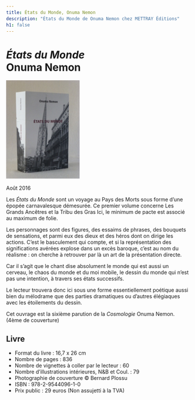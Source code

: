 ```yaml
---
title: États du Monde, Onuma Nemon
description: "États du Monde de Onuma Nemon chez METTRAY Éditions"
h1: false
---
```


<h1><em>États du Monde</em><br>Onuma Nemon</h1>
<img class="right" src="/files/livre-on/couverture-on.jpg" alt="Onuma Nemon, États du Monde : Couverture">
<p class="date">Août 2016</p>
<p>Les <em>États du Monde</em> sont un voyage au Pays des Morts sous forme d’une épopée carnavalesque démesurée. Ce premier volume concerne Les Grands Ancêtres et la Tribu des Gras Ici, le minimum de pacte est associé au maximum de folie.</p>
<p>Les personnages sont des figures, des essaims de phrases, des bouquets de sensations, et parmi eux des dieux et des héros dont on dirige les actions. C’est le basculement qui compte, et si la représentation des significations avérées explose dans un excès baroque, c’est au nom du réalisme : on cherche à retrouver par là un art de la présentation directe.</p>
<p>Car il s’agit que le chant dise absolument le monde qui est aussi un cerveau, le chaos du monde et du moi mobile, le dessin du monde qui n’est pas une intention, à travers ses états successifs.</p>
<p>Le lecteur trouvera donc ici sous une forme essentiellement poétique aussi bien du mélodrame que des parties dramatiques ou d’autres élégiaques avec les étoilements du dessin.</p>
<p>Cet ouvrage est la sixième parution de la <em>Cosmologie</em> Onuma Nemon. (4ème de couverture)</p>
<h2>Livre</h2>
<ul class="no-bullets">
  <li>Format du livre : 16,7 x 26 cm</li>
  <li>Nombre de pages : 836</li>
  <li>Nombre de vignettes à coller par le lecteur : 60</li>
  <li>Nombre d’illustrations intérieures, N&B et Coul. : 79</li>
  <li>Photographie de couverture © Bernard Plossu</li>
  <li>ISBN : 978-2-9544096-1-0</li>
  <li>Prix public : 29 euros (Non assujetti à la TVA)</li>
</ul>
